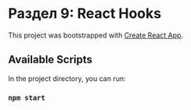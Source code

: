 # Раздел 9: React Hooks

This project was bootstrapped with [Create React App](https://github.com/facebook/create-react-app).

## Available Scripts

In the project directory, you can run:

### `npm start`